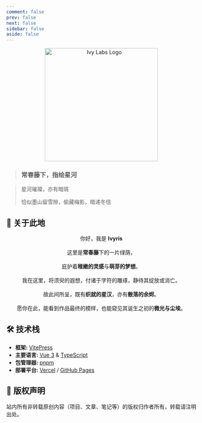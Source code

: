```yaml
---
comment: false
prev: false
next: false
sidebar: false
aside: false
---
```


<p align="center">
  <img src="https://s2.loli.net/2025/08/19/bMJqGzh89sWtlSD.png" alt="Ivy Labs Logo" width="300"/>
</p>

> ### 常春藤下，指绘星河

> 星河璀璨，亦有暗斑
>
> 恰似墨山留雪隙，偷藏梅影，暗递冬信

## 🌳 关于此地

<p align="center">
  你好，我是 <strong>Ivyris</strong>
  <br><br>
  这里是<strong>常春藤</strong>下的一片绿荫，
  <br><br>
  庇护着<strong>稚嫩的灵感</strong>与<strong>萌芽的梦想</strong>。
  <br><br>
  我在这里，将须臾的遐想，付诸于字符的雕琢，静待其绽放或消亡。
  <br><br>
  故此间所呈，既有<strong>织就的星汉</strong>，亦有<strong>散落的余烬</strong>。
  <br><br>
  愿你在此，能看到作品最终的模样，也能窥见其诞生之初的<strong>微光与尘埃</strong>。
</p>

## 🛠️ 技术栈

- **框架:** [VitePress](https://vitepress.dev/)
- **主要语言:** [Vue 3](https://vuejs.org/) & [TypeScript](https://www.typescriptlang.org/)
- **包管理器:** [pnpm](https://pnpm.io/)
- **部署平台:** [Vercel](http://vercel.com/) / [GitHub Pages](https://pages.github.com/)

## 📄 版权声明

站内所有非转载原创内容（项目、文章、笔记等）的版权归作者所有，转载请注明出处。
